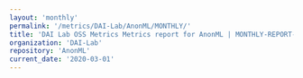 ```yaml
---
layout: 'monthly'
permalink: '/metrics/DAI-Lab/AnonML/MONTHLY/'
title: 'DAI Lab OSS Metrics Metrics report for AnonML | MONTHLY-REPORT-2020-03-01'
organization: 'DAI-Lab'
repository: 'AnonML'
current_date: '2020-03-01'
---
```

